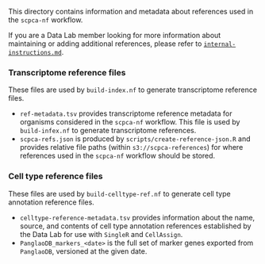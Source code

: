 This directory contains information and metadata about references used in the `scpca-nf` workflow.

If you are a Data Lab member looking for more information about maintaining or adding additional references, please refer to [`internal-instructions.md`](../internal-instructions.md).

### Transcriptome reference files

These files are used by `build-index.nf` to generate transcriptome reference files.

- `ref-metadata.tsv` provides transcriptome reference metadata for organisms considered in the `scpca-nf` workflow.
This file is used by `build-infex.nf` to generate transcriptome references.
- `scpca-refs.json` is produced by `scripts/create-reference-json.R` and provides relative file paths (within `s3://scpca-references`) for where references used in the `scpca-nf` workflow should be stored.


### Cell type reference files

These files are used by `build-celltype-ref.nf` to generate cell type annotation reference files.

- `celltype-reference-metadata.tsv` provides information about the name, source, and contents of cell type annotation references established by the Data Lab for use with `SingleR` and `CellAssign`.
- `PanglaoDB_markers_<date>` is the full set of marker genes exported from `PanglaoDB`, versioned at the given date.
